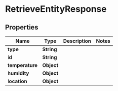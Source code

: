 
# RetrieveEntityResponse

## Properties
Name | Type | Description | Notes
------------ | ------------- | ------------- | -------------
**type** | **String** |  | 
**id** | **String** |  | 
**temperature** | **Object** |  | 
**humidity** | **Object** |  | 
**location** | **Object** |  | 



